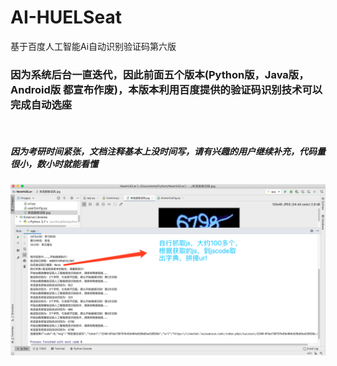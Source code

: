 # AI-HUELSeat
基于百度人工智能Ai自动识别验证码第六版
<br>
<h3>
因为系统后台一直迭代，因此前面五个版本(Python版，Java版，Android版 都宣布作废)，本版本利用百度提供的验证码识别技术可以完成自动选座
</h3>
<br>
<h5>
因为考研时间紧张，文档注释基本上没时间写，请有兴趣的用户继续补充，代码量很小，数小时就能看懂
</h5>
<img src="WX20190911-163537%402x.png" />

